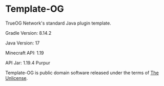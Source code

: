 # Template-OG

TrueOG Network's standard Java plugin template.

Gradle Version: 8.14.2

Java Version: 17

Minecraft API: 1.19

API Jar: 1.19.4 Purpur

Template-OG is public domain software released under the terms of [The Unlicense](https://github.com/true-og/Template-OG/blob/main/LICENSE).
